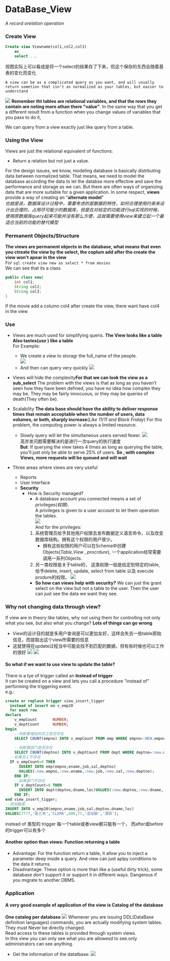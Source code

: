# DataBase_View

*A record orelation operation*

### Create View
```sql
Create view Viewname(col1,col2,col3)
    as
    select ...
```

视图实际上可以看成是将一个select的结果存了下来，但这个保存的东西会随着基表的变化而变化

`A view can be as a complicated query as you want, and will usually return sometion that isn't as normalized as your tables, but easier to understand`


![](_v_images/_1529428316_22260.png)
**Remember tht tables are relational variables, and that the rows they contain are noting more athan there "value"**. In the same way that you get a different result  from a function when you change values of variables that you pass to do it,

We can query from a view exactly just like query from a table.

### Using the View
Views are just the relational equivalent of functions:  
* Return a relation but not just a value.

For the design issues, we know, modeling database is basically distrbuting data between normalized table. That means, we need to model the database according the data to let the databse more effective and save the performance and storage as we can. But there are often ways of organizing data that are more suitable for a given application. In some respect, **views** provide a way of creating an "**alternate model**"  
*也就是说，数据库设计过程中，需要考虑的是数据的特性，如何合理使用约束来设计出合理的，占用尽可能少的数据库，但是在对给定的功能进行sql实现的时候，使用原数据库query起来可能并没有那么方便，这就需要使用view来建立起一个最适合当前的功能的替代模型*

### Permanent Objects/Structure
**The views are permanent objects  in the database, what means that even you ctreate the view by the select, the coplum add after the create the view won't apear in the view**  
For ``` sql create view new as select * from movies ```  
We can see that its a class
```java
public class new{
    int col1;
    String col2;
    String col3;
}
```
If the movie add a column col4 after create the view, there want have col4 in the view

### Use
* Views are much used for simplifying queris. 
**The View looks like a table  
Also tastes(*use* ) like a table**  
For Example:  
    * We create a view to storagr the full_name of the people.  
![](_v_images/_1529477614_28385.png)  
    * And then can query very quickly
![](_v_images/_1529477754_24977.png)

* Views will hide the complexity**For that we can look the view as a sub_select**
    The problem with the views is that as long as you haven't seen how they have been defined, you have no idea how complex they may be. They may be fairly innocuous, or they may be queries of death(They often be).

* Scalability
    **The data base should have the ability to deliver response times that remain acceptable when the number of users, data volumes, or both, sharply increase**(*Like 11/11 and Black Friday*)
    For this problem, the computing power is always a limited resource.
    * Slowly query will let the simultaneous users served fewer.
    ![](_v_images/_1529481143_6856.png)  
    高并发问题需要解决的是进行一次query的执行速度  
    **But**: If querying the view takes 4 times as long as querying the table, you'll just only be able to serve 25% of users.
    **So , with complex Views, more requests will be queued and will wait**

* Three areas where views are very useful
    * Reports
    * User Interface
    * **Security**  
        * How is Security managed?
            * A database account you connected means a set of privileges(*权限*).  
            A privileges is given to a user account to let them operation the tables.   
            ![  ](_v_images/_1529482020_17849.png)  
            And for the privileges:
            1. 系统管理员给予其他用户权限去发布数据定义语言命令，以及改变数据库结构。拥有这个权限的用户很少。      
                * 拥有这些权限的用户可以在Schema中创建Objects(*Table,View , procrdure*), 一个application经常需要调用一系列Objects.
            2. 另一类权限是关于table的， 这类权限一般是给定到特定的table, 给予delete, insert, update, select from table 以及 execute produre的权限。
            ![](_v_images/_1529498024_22049.png)  
            * **So how can views help with security?**
                We can just the grant select on the view but not a table to the user. Then the user can just see the data we want they see.
                
### Why not changing data through view?
If view are in theory like tables, why not using them for controlling not only what you see, but also what you change?
**Lots of things can go wrong**  
* View的设计目的就是多用户查询是可以更加友好，这样会失去一些table原始信息，而提取出这个view所需要的信息  
* 这就使得在update过程当中可能会找不到匹配的数据，但有些时候也可以工作的很好
![](_v_images/_1529499685_31499.png)
![](_v_images/_1529500543_25304.png)

#### So what if we want  to use view to update the table?  

There is a tye of trigger called an **Instead of trigger**.  
It can be created on a view and lets you call a procedure "instead of" performing the triggering event.   
e.g.:  
```sql
create or replace trigger view_insert_tigger
  instead of insert on v_emp20  
  for each row
declare
    v_empCount       NUMBER;
    v_deptCount      NUMBER;
begin
    --判断要增加的员工是否存在
    SELECT COUNT(empno) INTO v_empCount FROM emp WHERE empno=:NEW.empno;
    
    --判断要部门是否存在
    SELECT COUNT(deptno) INTO v_deptCount FROM dept WHERE deptno=:new.deptno;
  --如果员工不存在
  IF v_empCount=0 THEN
      INSERT INTO emp(empno,ename,job,sal,deptno)
      VALUES(:new.empno,:new.ename,:new.job,:new.sal,:new.deptno);
    END IF;
    --如果部门不存在
    IF v_deptCount=0 THEN
      INSERT INTO dept(deptno,dname,loc)VALUES(:new.deptno,:new.dname,:new.loc);
    END IF;
end view_insert_tigger;
--添加数据
INSERT INTO v_emp20(empno,ename,job,sal,deptno,dname,loc)
VALUES(7777,'张三丰','CLERK',800,77,'活动部','深圳');
```
instead of 类型的 trigger 每一个table或者view都只能有一个， 而after或before的trigger可以有多个


#### Another option than views: Function returning a table
* Advantage: For the function return a table, it allow you to inject a parameter deep inside a query. And view can just aplpy conditions to the data it returns.
* Disadvantage: These option is more than like a (useful dirty trick), some database don't support it or support it in different ways. Dangerous if you migrate to another DBMS.

### Application
#### A very good example of application of the view is Catalog of the database
**One catalog per database**
![](_v_images/_1529506871_23807.png)
Whenever you are issuing DDL(DataBase definition languages) commands, you are actually modifying system tables. They must Never be directly changed.  
Read access to these tables is provided through system views.  
In this view you can only see what you are allowesd to see.only administrators can see anything.  

* Get the information of the datatbase:
![](_v_images/_1529512985_31315.png)



































